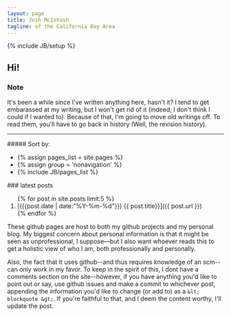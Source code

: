```yaml
---
layout: page
title: Josh McIntosh
tagline: of the California Bay Area
---
```

{% include JB/setup %}

## Hi!

<div class='mycontent'>
<div class='row-fluid' >
<h3>Note</h3>
It's been a while since I've written anything here, hasn't it? I tend to get
embarassed at my writing, but I won't get rid of it (indeed, I don't think I
could if I wanted to). Because of that, I'm going to move old writings off.
To read them, you'll have to go back in history (Well, the revision history).  
<hr />
</div>

<div class='row-fluid'>
<div class='span1'>
##### Sort by:

- {% assign pages_list = site.pages %}
- {% assign group = 'nonavigation' %}
- {% include JB/pages_list %}

</div>
<div class='span5'>
### latest posts

<ol>
	{% for post in site.posts limit:5 %}
		<li markdown=''>[({{post.date | date:"%Y-%m-%d"}}) {{ post.title}}]({{ post.url }})</li>
	{% endfor %}
</ol>

</div>

<div class='span4'>
These github pages are host to both my github projects and my personal blog. My biggest concern about personal 
information is that it might be seen as unprofessional, I suppose—but I also want whoever reads this to 
get a holistic view of who I am, both professionally and personally.  

Also, the fact that It uses github--and thus requires knowledge of an scm--can only work in my favor.
To keep in the spirit of this, I dont have a comments section on the site--however, if you have anything
you'd like to point out or say, use github issues and make a commit to whichever post, appending the information
you'd like to change (or add to) as a `&lt; blockquote &gt;`. If you're faithful to that, and I deem 
the content worthy, I'll update the post.  
</div>

</div>

</div>
